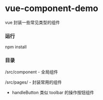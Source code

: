 # vue-component-demo
vue 封装一些常见类型的组件

### 运行

npm install

### 目录

/src/component - 全局组件

/src/pages/ - 封装常用的组件
  
 - handleButton 类似 toolbar 的操作按钮组件
